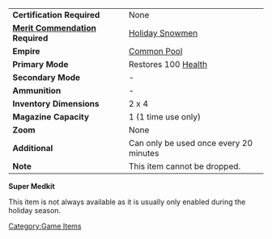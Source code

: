 |                                                                     |                                                 |
| ------------------------------------------------------------------- | ----------------------------------------------- |
| **Certification Required**                                          | None                                            |
| **[Merit Commendation](../merits/Merit_Commendations.md) Required** | [Holiday Snowmen](../merits/Holiday_Snowmen.md) |
| **Empire**                                                          | [Common Pool](../terminology/Common_Pool.md)    |
| **Primary Mode**                                                    | Restores 100 [Health](../terminology/Health.md) |
| **Secondary Mode**                                                  | \-                                              |
| **Ammunition**                                                      | \-                                              |
| **Inventory Dimensions**                                            | 2 x 4                                           |
| **Magazine Capacity**                                               | 1 (1 time use only)                             |
| **Zoom**                                                            | None                                            |
| **Additional**                                                      | Can only be used once every 20 minutes          |
| **Note**                                                            | This item cannot be dropped.                    |

**Super Medkit**

This item is not always available as it is usually only enabled during
the holiday season.

[Category:Game Items](Category:Game_Items.md)
